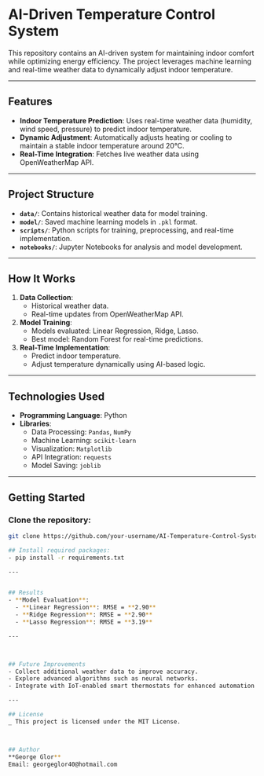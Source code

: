 # AI-Driven Temperature Control System

This repository contains an AI-driven system for maintaining indoor comfort while optimizing energy efficiency. The project leverages machine learning and real-time weather data to dynamically adjust indoor temperature.

---

## Features
- **Indoor Temperature Prediction**: Uses real-time weather data (humidity, wind speed, pressure) to predict indoor temperature.
- **Dynamic Adjustment**: Automatically adjusts heating or cooling to maintain a stable indoor temperature around 20°C.
- **Real-Time Integration**: Fetches live weather data using OpenWeatherMap API.

---

## Project Structure
- **`data/`**: Contains historical weather data for model training.
- **`model/`**: Saved machine learning models in `.pkl` format.
- **`scripts/`**: Python scripts for training, preprocessing, and real-time implementation.
- **`notebooks/`**: Jupyter Notebooks for analysis and model development.

---

## How It Works
1. **Data Collection**:
   - Historical weather data.
   - Real-time updates from OpenWeatherMap API.
2. **Model Training**:
   - Models evaluated: Linear Regression, Ridge, Lasso.
   - Best model: Random Forest for real-time predictions.
3. **Real-Time Implementation**:
   - Predict indoor temperature.
   - Adjust temperature dynamically using AI-based logic.

---

## Technologies Used
- **Programming Language**: Python
- **Libraries**: 
  - Data Processing: `Pandas`, `NumPy`
  - Machine Learning: `scikit-learn`
  - Visualization: `Matplotlib`
  - API Integration: `requests`
  - Model Saving: `joblib`

---

## Getting Started
### Clone the repository:
```bash
git clone https://github.com/your-username/AI-Temperature-Control-System.git

## Install required packages:
- pip install -r requirements.txt

---


## Results
- **Model Evaluation**:
  - **Linear Regression**: RMSE = **2.90**
  - **Ridge Regression**: RMSE = **2.90**
  - **Lasso Regression**: RMSE = **3.19**

---



## Future Improvements
- Collect additional weather data to improve accuracy.
- Explore advanced algorithms such as neural networks.
- Integrate with IoT-enabled smart thermostats for enhanced automation.

---

## License
_ This project is licensed under the MIT License.



## Author
**George Glor**  
Email: georgeglor40@hotmail.com


